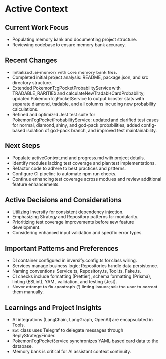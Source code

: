 # Active Context

## Current Work Focus
- Populating memory bank and documenting project structure.
- Reviewing codebase to ensure memory bank accuracy.

## Recent Changes
- Initialized .ai-memory with core memory bank files.
- Completed initial project analysis: README, package.json, and src directory structure.
- Extended PokemonTcgPocketProbabilityService with TRADABLE_RARITIES and calculateNewTradableCardProbability; updated PokemonTcgPocketService to output booster stats with separate diamond, tradable, and all columns including new probability calculations.
- Refined and optimized Jest test suite for PokemonTcgPocketProbabilityService: updated and clarified test cases for normal, diamond, shiny, and god-pack probabilities, added config-based isolation of god-pack branch, and improved test maintainability.

## Next Steps
- Populate activeContext.md and progress.md with project details.
- Identify modules lacking test coverage and plan test implementations.
- Refactor code to adhere to best practices and patterns.
- Configure CI pipeline to automate npm run checks.
- Continue enhancing test coverage across modules and review additional feature enhancements.

## Active Decisions and Considerations
- Utilizing Inversify for consistent dependency injection.
- Emphasizing Strategy and Repository patterns for modularity.
- Prioritizing test coverage improvements before new feature development.
- Considering enhanced input validation and specific error types.

## Important Patterns and Preferences
- DI container configured in inversify.config.ts for class wiring.
- Services manage business logic; Repositories handle data persistence.
- Naming conventions: Service.ts, Repository.ts, Tool.ts, Fake.ts.
- CI checks include formatting (Prettier), schema formatting (Prisma), linting (ESLint), YAML validation, and testing (Jest).
- Never attempt to fix apostroph (’) linting issues; ask the user to correct them manually.

## Learnings and Project Insights
- AI integrations (LangChain, LangGraph, OpenAI) are encapsulated in Tools.
- `Bot` class uses Telegraf to delegate messages through ReplyStrategyFinder.
- PokemonTcgPocketService synchronizes YAML-based card data to the database.
- Memory bank is critical for AI assistant context continuity. 